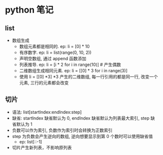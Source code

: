 # python 笔记

## list

- 数组生成
  - 数组元素都是相同的. ep: li = [0] * 10
  - 有序数字. ep: li = list(range(0, 10, 2))
  - 声明空数组, 通过 append 函数添加
  - 列表推导. ep: li = [i * 2 for i in range(10)] # 产生偶数
  - 二维数组生成相同元素. ep: li = [[0] * 3 for i in range(3)]
  - 使用 li = [[0] *3] *3 产生的二维数组, 每一行引用的都是同一行, 改变一个元素, 三行的元素都会改变

## 切片

- 语法: list[startIndex:endIndex:step]
- 缺省: startIndex 缺省默认为 0, endIndex 缺省默认为列表最大索引, step 缺省默认为 1
- 负数可以作为索引, 负数作为索引时会转换为正数索引
- step 为负数会产生逆向的数组, 逆向想要显示到第 0 个数时可以使用缺省值
  - ep: list[::-1]
- 切片产生新列表，不影响原列表
